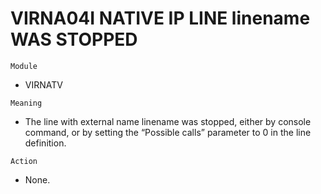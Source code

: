 # VIRNA04I NATIVE IP LINE linename WAS STOPPED

`Module`
- VIRNATV

`Meaning`
- The line with external name linename was stopped, either by console command, or by setting the “Possible calls” parameter to 0 in the line definition.

`Action`
- None.
